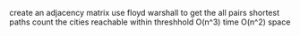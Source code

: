 create an adjacency matrix 
use floyd warshall to get the all pairs shortest paths
count the cities reachable within threshhold
O(n^3) time
O(n^2) space